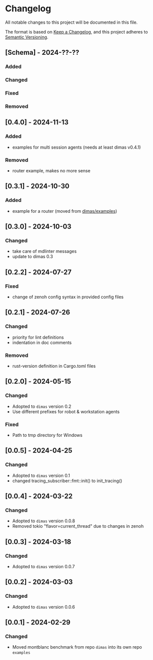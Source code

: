 # Changelog

All notable changes to this project will be documented in this file.

The format is based on [Keep a Changelog](https://keepachangelog.com/en/1.0.0/),
and this project adheres to [Semantic Versioning](https://semver.org/spec/v2.0.0.html).

## [Schema] - 2024-??-??

### Added

### Changed

### Fixed

### Removed

## [0.4.0] - 2024-11-13

### Added

- examples for multi session agents (needs at least dimas v0.4.1)

### Removed

- router example, makes no more sense

## [0.3.1] - 2024-10-30

### Added

- example for a router (moved from [dimas/examples](https://github.com/dimas-fw/dimas/tree/main/examples))

## [0.3.0] - 2024-10-03

### Changed

- take care of mdlinter messages
- update to dimas 0.3

## [0.2.2] - 2024-07-27

### Fixed

- change of zenoh config syntax in provided config files

## [0.2.1] - 2024-07-26

### Changed

- priority for lint definitions
- indentation in doc comments

### Removed

- rust-version definition in Cargo.toml files

## [0.2.0] - 2024-05-15

### Changed

- Adopted to `dimas` version 0.2
- Use different prefixes for robot & workstation agents

### Fixed

- Path to tmp directory for Windows

## [0.0.5] - 2024-04-25

### Changed

- Adopted to `dimas` version 0.1
- changed tracing_subscriber::fmt::init() to init_tracing()

## [0.0.4] - 2024-03-22

### Changed

- Adopted to `dimas` version 0.0.8
- Removed tokio "flavor=current_thread" due to changes in zenoh

## [0.0.3] - 2024-03-18

### Changed

- Adopted to `dimas` version 0.0.7

## [0.0.2] - 2024-03-03

### Changed

- Adopted to `dimas` version 0.0.6

## [0.0.1] - 2024-02-29

### Changed

- Moved montblanc benchmark from repo `dimas` into its own repo `examples`
